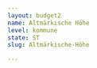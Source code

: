 ```yaml
---
layout: budget2
name: Altmärkische Höhe
level: kommune
state: ST
slug: Altmärkische-Höhe

---
```



